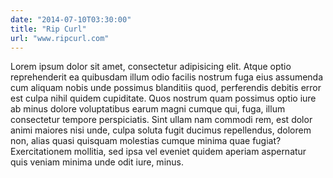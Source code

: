 ```yaml
---
date: "2014-07-10T03:30:00"
title: "Rip Curl"
url: "www.ripcurl.com"
---
```


Lorem ipsum dolor sit amet, consectetur adipisicing elit. Atque optio reprehenderit ea quibusdam illum odio facilis nostrum fuga eius assumenda cum aliquam nobis unde possimus blanditiis quod, perferendis debitis error est culpa nihil quidem cupiditate. Quos nostrum quam possimus optio iure ab minus dolore voluptatibus earum magni cumque qui, fuga, illum consectetur tempore perspiciatis. Sint ullam nam commodi rem, est dolor animi maiores nisi unde, culpa soluta fugit ducimus repellendus, dolorem non, alias quasi quisquam molestias cumque minima quae fugiat? Exercitationem mollitia, sed ipsa vel eveniet quidem aperiam aspernatur quis veniam minima unde odit iure, minus. 
